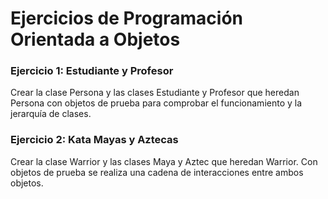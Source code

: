 # Ejercicios de Programación Orientada a Objetos #

### Ejercicio 1: Estudiante y Profesor ###

Crear la clase Persona y las clases Estudiante y Profesor que heredan Persona con objetos de prueba para comprobar el funcionamiento y la jerarquía de clases.

### Ejercicio 2: Kata Mayas y Aztecas ###

Crear la clase Warrior y las clases Maya y Aztec que heredan Warrior. Con objetos de prueba se realiza una cadena de interacciones entre ambos objetos.
